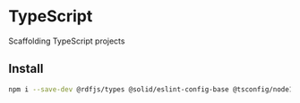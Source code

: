 # TypeScript
Scaffolding TypeScript projects

## Install

```bash
npm i --save-dev @rdfjs/types @solid/eslint-config-base @tsconfig/node12 @types/jest @types/node @typescript-eslint/eslint-plugin @typescript-eslint/parser eslint eslint-config-airbnb-base eslint-config-prettier eslint-plugin-import eslint-plugin-jest eslint-plugin-prettier jest jest-circus prettier ts-jest typescript
```
